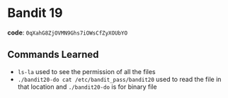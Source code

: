 # Bandit 19
**code**: `0qXahG8ZjOVMN9Ghs7iOWsCfZyXOUbYO`

## Commands Learned
- `ls-la` used to see the permission of all the files
- `./bandit20-do cat /etc/bandit_pass/bandit20` used to read the file in that location and `./bandit20-do` is for binary file

